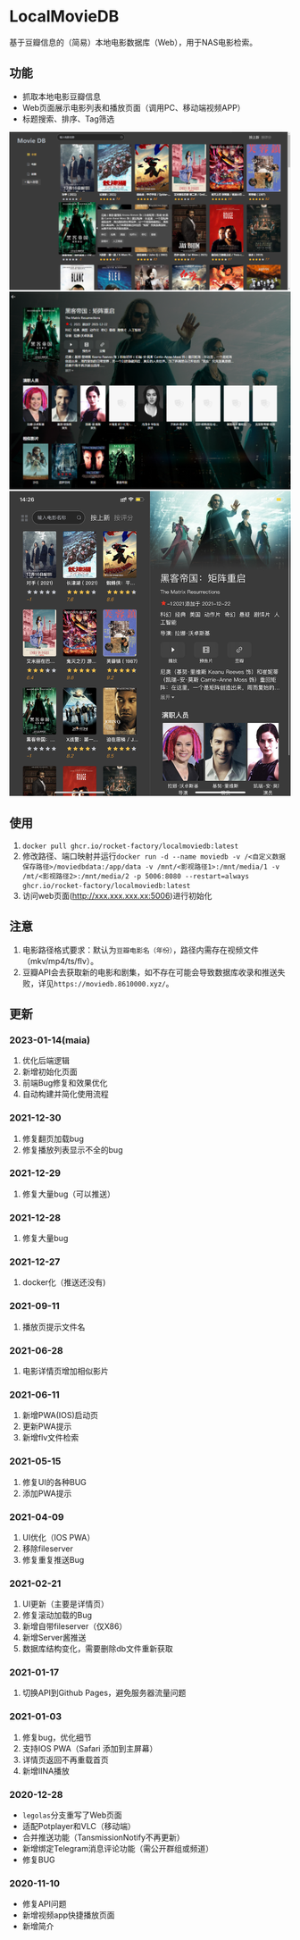 # LocalMovieDB
基于豆瓣信息的（简易）本地电影数据库（Web），用于NAS电影检索。


## 功能
- 抓取本地电影豆瓣信息
- Web页面展示电影列表和播放页面（调用PC、移动端视频APP）
- 标题搜索、排序、Tag筛选

![PC0](preview/PC0.png)
![MB0](preview/PC1.png)
![MB1](preview/MB.png)


## 使用
1. `docker pull ghcr.io/rocket-factory/localmoviedb:latest`
2. 修改路径、端口映射并运行`docker run -d --name moviedb -v /<自定义数据保存路径>/moviedbdata:/app/data -v /mnt/<影视路径1>:/mnt/media/1 -v /mt/<影视路径2>:/mnt/media/2 -p 5006:8080 --restart=always ghcr.io/rocket-factory/localmoviedb:latest`
3. 访问web页面(http://xxx.xxx.xxx.xx:5006)进行初始化

## 注意
1. 电影路径格式要求：默认为`豆瓣电影名（年份）`，路径内需存在视频文件（mkv/mp4/ts/flv）。
2. 豆瓣API会去获取新的电影和剧集，如不存在可能会导致数据库收录和推送失败，详见`https://moviedb.8610000.xyz/`。

## 更新
### 2023-01-14(maia)
1. 优化后端逻辑
2. 新增初始化页面
3. 前端Bug修复和效果优化
4. 自动构建并简化使用流程

### 2021-12-30
1. 修复翻页加载bug
2. 修复播放列表显示不全的bug

### 2021-12-29
1. 修复大量bug（可以推送）

### 2021-12-28
1. 修复大量bug

### 2021-12-27
1. docker化（推送还没有)

### 2021-09-11
1. 播放页提示文件名

### 2021-06-28
1. 电影详情页增加相似影片

### 2021-06-11
1. 新增PWA(IOS)启动页
2. 更新PWA提示
3. 新增flv文件检索

### 2021-05-15
1. 修复UI的各种BUG
2. 添加PWA提示

### 2021-04-09
1. UI优化（IOS PWA）
2. 移除fileserver
3. 修复重复推送Bug

### 2021-02-21
1. UI更新（主要是详情页）
2. 修复滚动加载的Bug
3. 新增自带fileserver（仅X86）
4. 新增Server酱推送
5. 数据库结构变化，需要删除db文件重新获取

### 2021-01-17
1. 切换API到Github Pages，避免服务器流量问题

### 2021-01-03
1. 修复bug，优化细节
2. 支持IOS PWA（Safari 添加到主屏幕）
3. 详情页返回不再重载首页
4. 新增IINA播放

### 2020-12-28
- `legolas`分支重写了Web页面
- 适配Potplayer和VLC（移动端）
- 合并推送功能（TansmissionNotify不再更新）
- 新增绑定Telegram消息评论功能（需公开群组或频道）
- 修复BUG

### 2020-11-10
- 修复API问题
- 新增视频app快捷播放页面
- 新增简介
